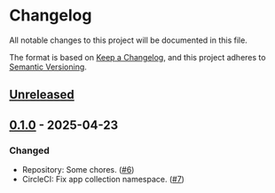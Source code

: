 # Changelog

All notable changes to this project will be documented in this file.

The format is based on [Keep a Changelog](https://keepachangelog.com/en/1.0.0/),
and this project adheres to [Semantic Versioning](https://semver.org/spec/v2.0.0.html).

## [Unreleased]

## [0.1.0] - 2025-04-23

### Changed

- Repository: Some chores. ([#6](https://github.com/giantswarm/azure-workload-identity-webhook-app/pull/6))
- CircleCI: Fix app collection namespace. ([#7](https://github.com/giantswarm/azure-workload-identity-webhook-app/pull/7))

[Unreleased]: https://github.com/giantswarm/azure-workload-identity-webhook-app/compare/v0.1.0...HEAD
[0.1.0]: https://github.com/giantswarm/azure-workload-identity-webhook-app/releases/tag/v0.1.0
